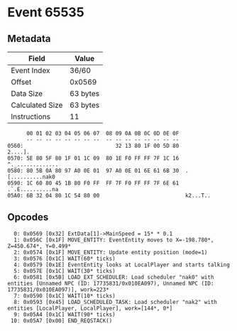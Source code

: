 # Event 65535

## Metadata

| Field           | Value    |
|-----------------|----------|
| Event Index     | 36/60    |
| Offset          | 0x0569   |
| Data Size       | 63 bytes |
| Calculated Size | 63 bytes |
| Instructions    | 11       |

```
      00 01 02 03 04 05 06 07  08 09 0A 0B 0C 0D 0E 0F
      -- -- -- -- -- -- -- --  -- -- -- -- -- -- -- --
0560:                             32 13 80 1F 00 5D 80           2....].
0570: 5E 80 5F 80 1F 01 1C 09  80 1E F0 FF FF 7F 1C 16  ^._.............
0580: 80 5B 0A 80 97 A0 0E 01  97 A0 0E 01 6E 61 6B 30  .[..........nak0
0590: 1C 60 80 45 1B 80 F0 FF  FF 7F F0 FF FF 7F 6E 61  .`.E..........na
05A0: 6B 32 04 80 1C 54 80 00                           k2...T..        
```

## Opcodes

```
  0: 0x0569 [0x32] ExtData[1]->MainSpeed = 15* * 0.1
  1: 0x056C [0x1F] MOVE_ENTITY: EventEntity moves to X=-198.780*, Z=450.674*, Y=0.499*
  2: 0x0574 [0x1F] MOVE_ENTITY: Update entity position (mode=1)
  3: 0x0576 [0x1C] WAIT(60* ticks)
  4: 0x0579 [0x1E] EventEntity looks at LocalPlayer and starts talking
  5: 0x057E [0x1C] WAIT(30* ticks)
  6: 0x0581 [0x5B] LOAD_EXT_SCHEDULER: Load scheduler "nak0" with entities [Unnamed NPC (ID: 17735831/0x010EA097), Unnamed NPC (ID: 17735831/0x010EA097)], work=223*
  7: 0x0590 [0x1C] WAIT(10* ticks)
  8: 0x0593 [0x45] LOAD_SCHEDULED_TASK: Load scheduler "nak2" with entities [LocalPlayer, LocalPlayer], work=[144*, 0*]
  9: 0x05A4 [0x1C] WAIT(90* ticks)
 10: 0x05A7 [0x00] END_REQSTACK()
```
